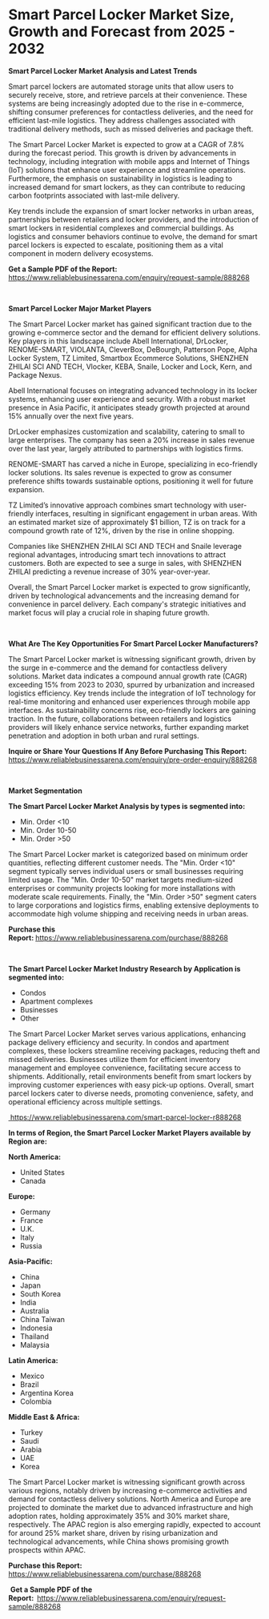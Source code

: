 <p><h1>Smart Parcel Locker Market Size, Growth and Forecast from 2025 - 2032</h1></p><p><strong>Smart Parcel Locker Market Analysis and Latest Trends</strong></p>
<p><p>Smart parcel lockers are automated storage units that allow users to securely receive, store, and retrieve parcels at their convenience. These systems are being increasingly adopted due to the rise in e-commerce, shifting consumer preferences for contactless deliveries, and the need for efficient last-mile logistics. They address challenges associated with traditional delivery methods, such as missed deliveries and package theft.</p><p>The Smart Parcel Locker Market is expected to grow at a CAGR of 7.8% during the forecast period. This growth is driven by advancements in technology, including integration with mobile apps and Internet of Things (IoT) solutions that enhance user experience and streamline operations. Furthermore, the emphasis on sustainability in logistics is leading to increased demand for smart lockers, as they can contribute to reducing carbon footprints associated with last-mile delivery. </p><p>Key trends include the expansion of smart locker networks in urban areas, partnerships between retailers and locker providers, and the introduction of smart lockers in residential complexes and commercial buildings. As logistics and consumer behaviors continue to evolve, the demand for smart parcel lockers is expected to escalate, positioning them as a vital component in modern delivery ecosystems.</p></p>
<p><strong>Get a Sample PDF of the Report:&nbsp;</strong> <a href="https://www.reliablebusinessarena.com/enquiry/request-sample/888268?utm_campaign=3079&utm_medium=2&utm_source=Github&utm_content=ia&utm_term=15042025&utm_id=smart-parcel-locker">https://www.reliablebusinessarena.com/enquiry/request-sample/888268</a></p>
<p>&nbsp;</p>
<p><strong>Smart Parcel Locker Major Market Players</strong></p>
<p><p>The Smart Parcel Locker market has gained significant traction due to the growing e-commerce sector and the demand for efficient delivery solutions. Key players in this landscape include Abell International, DrLocker, RENOME-SMART, VIOLANTA, CleverBox, DeBourgh, Patterson Pope, Alpha Locker System, TZ Limited, Smartbox Ecommerce Solutions, SHENZHEN ZHILAI SCI AND TECH, Vlocker, KEBA, Snaile, Locker and Lock, Kern, and Package Nexus.</p><p>Abell International focuses on integrating advanced technology in its locker systems, enhancing user experience and security. With a robust market presence in Asia Pacific, it anticipates steady growth projected at around 15% annually over the next five years.</p><p>DrLocker emphasizes customization and scalability, catering to small to large enterprises. The company has seen a 20% increase in sales revenue over the last year, largely attributed to partnerships with logistics firms.</p><p>RENOME-SMART has carved a niche in Europe, specializing in eco-friendly locker solutions. Its sales revenue is expected to grow as consumer preference shifts towards sustainable options, positioning it well for future expansion.</p><p>TZ Limited’s innovative approach combines smart technology with user-friendly interfaces, resulting in significant engagement in urban areas. With an estimated market size of approximately $1 billion, TZ is on track for a compound growth rate of 12%, driven by the rise in online shopping.</p><p>Companies like SHENZHEN ZHILAI SCI AND TECH and Snaile leverage regional advantages, introducing smart tech innovations to attract customers. Both are expected to see a surge in sales, with SHENZHEN ZHILAI predicting a revenue increase of 30% year-over-year.</p><p>Overall, the Smart Parcel Locker market is expected to grow significantly, driven by technological advancements and the increasing demand for convenience in parcel delivery. Each company's strategic initiatives and market focus will play a crucial role in shaping future growth.</p></p>
<p>&nbsp;</p>
<p><strong>What Are The Key Opportunities For Smart Parcel Locker Manufacturers?</strong></p>
<p><p>The Smart Parcel Locker market is witnessing significant growth, driven by the surge in e-commerce and the demand for contactless delivery solutions. Market data indicates a compound annual growth rate (CAGR) exceeding 15% from 2023 to 2030, spurred by urbanization and increased logistics efficiency. Key trends include the integration of IoT technology for real-time monitoring and enhanced user experiences through mobile app interfaces. As sustainability concerns rise, eco-friendly lockers are gaining traction. In the future, collaborations between retailers and logistics providers will likely enhance service networks, further expanding market penetration and adoption in both urban and rural settings.</p></p>
<p><strong>Inquire or Share Your Questions If Any Before Purchasing This Report:</strong> <a href="https://www.reliablebusinessarena.com/enquiry/pre-order-enquiry/888268?utm_campaign=3079&utm_medium=2&utm_source=Github&utm_content=ia&utm_term=15042025&utm_id=smart-parcel-locker">https://www.reliablebusinessarena.com/enquiry/pre-order-enquiry/888268</a></p>
<p>&nbsp;</p>
<p><strong>Market Segmentation</strong></p>
<p><strong>The Smart Parcel Locker Market Analysis by types is segmented into:</strong></p>
<p><ul><li>Min. Order <10</li><li>Min. Order 10-50</li><li>Min. Order >50</li></ul></p>
<p><p>The Smart Parcel Locker market is categorized based on minimum order quantities, reflecting different customer needs. The "Min. Order <10" segment typically serves individual users or small businesses requiring limited usage. The "Min. Order 10-50" market targets medium-sized enterprises or community projects looking for more installations with moderate scale requirements. Finally, the "Min. Order >50" segment caters to large corporations and logistics firms, enabling extensive deployments to accommodate high volume shipping and receiving needs in urban areas.</p></p>
<p><strong>Purchase this Report:&nbsp;</strong><a href="https://www.reliablebusinessarena.com/purchase/888268?utm_campaign=3079&utm_medium=2&utm_source=Github&utm_content=ia&utm_term=15042025&utm_id=smart-parcel-locker">https://www.reliablebusinessarena.com/purchase/888268</a></p>
<p>&nbsp;</p>
<p><strong>The Smart Parcel Locker Market Industry Research by Application is segmented into:</strong></p>
<p><ul><li>Condos</li><li>Apartment complexes</li><li>Businesses</li><li>Other</li></ul></p>
<p><p>The Smart Parcel Locker Market serves various applications, enhancing package delivery efficiency and security. In condos and apartment complexes, these lockers streamline receiving packages, reducing theft and missed deliveries. Businesses utilize them for efficient inventory management and employee convenience, facilitating secure access to shipments. Additionally, retail environments benefit from smart lockers by improving customer experiences with easy pick-up options. Overall, smart parcel lockers cater to diverse needs, promoting convenience, safety, and operational efficiency across multiple settings.</p></p>
<p><a href="https://www.reliablebusinessarena.com/smart-parcel-locker-r888268?utm_campaign=3079&utm_medium=2&utm_source=Github&utm_content=ia&utm_term=15042025&utm_id=smart-parcel-locker">&nbsp;https://www.reliablebusinessarena.com/smart-parcel-locker-r888268</a></p>
<p><strong>In terms of Region, the Smart Parcel Locker Market Players available by Region are:</strong></p>
<p>
    <p> <strong> North America: </strong>
        <ul>
            <li>United States</li>
            <li>Canada</li>
        </ul>
        </p> 
    <p> <strong> Europe: </strong>
        <ul>
            <li>Germany</li>
            <li>France</li>
            <li>U.K.</li>
            <li>Italy</li>
            <li>Russia</li>
        </ul>
        </p> 
    <p> <strong> Asia-Pacific: </strong>
        <ul>
            <li>China</li>
            <li>Japan</li>
            <li>South Korea</li>
            <li>India</li>
            <li>Australia</li>
            <li>China Taiwan</li>
            <li>Indonesia</li>
            <li>Thailand</li>
            <li>Malaysia</li>
        </ul>
        </p> 
    <p> <strong> Latin America: </strong>
        <ul>
            <li>Mexico</li>
            <li>Brazil</li>
            <li>Argentina Korea</li>
            <li>Colombia</li>
        </ul>
        </p> 
    <p> <strong> Middle East & Africa: </strong>
        <ul>
            <li>Turkey</li>
            <li>Saudi</li>
            <li>Arabia</li>
            <li>UAE</li>
            <li>Korea</li>
        </ul>
    </p>
    </p>
<p><p>The Smart Parcel Locker market is witnessing significant growth across various regions, notably driven by increasing e-commerce activities and demand for contactless delivery solutions. North America and Europe are projected to dominate the market due to advanced infrastructure and high adoption rates, holding approximately 35% and 30% market share, respectively. The APAC region is also emerging rapidly, expected to account for around 25% market share, driven by rising urbanization and technological advancements, while China shows promising growth prospects within APAC.</p></p>
<p><strong>Purchase this Report: </strong><a href="https://www.reliablebusinessarena.com/purchase/888268?utm_campaign=3079&utm_medium=2&utm_source=Github&utm_content=ia&utm_term=15042025&utm_id=smart-parcel-locker">https://www.reliablebusinessarena.com/purchase/888268</a></p>
<p>&nbsp;<strong>Get a Sample PDF of the Report:&nbsp;&nbsp;</strong><a href="https://www.reliablebusinessarena.com/enquiry/request-sample/888268?utm_campaign=3079&utm_medium=2&utm_source=Github&utm_content=ia&utm_term=15042025&utm_id=smart-parcel-locker">https://www.reliablebusinessarena.com/enquiry/request-sample/888268</a></p>
<p><strong></strong></p>
<p><p></p><p></p><p></p></p>